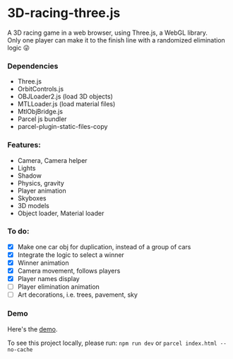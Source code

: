 # 3D-racing-three.js

A 3D racing game in a web browser, using Three.js, a WebGL library.  
Only one player can make it to the finish line with a randomized elimination logic 😜 

### Dependencies
- Three.js
- OrbitControls.js
- OBJLoader2.js (load 3D objects)
- MTLLoader.js (load material files)
- MtlObjBridge.js
- Parcel js bundler
- parcel-plugin-static-files-copy

### Features:
- Camera, Camera helper
- Lights
- Shadow
- Physics, gravity
- Player animation
- Skyboxes
- 3D models
- Object loader, Material loader


### To do:
- [x] Make one car obj for duplication, instead of a group of cars
- [x] Integrate the logic to select a winner 
- [x] Winner animation
- [x] Camera movement, follows players
- [x] Player names display
- [ ] Player elimination animation
- [ ] Art decorations, i.e. trees, pavement, sky

### Demo
Here's the [demo](https://3d-racing-three-js.vercel.app/).

To see this project locally, please run:
`npm run dev` or `parcel index.html --no-cache`
